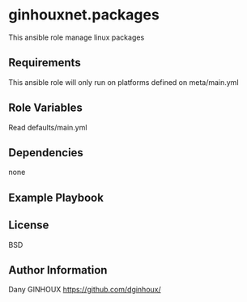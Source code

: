 ginhouxnet.packages
=========

This ansible role manage linux packages


Requirements
------------

This ansible role will only run on platforms defined on meta/main.yml


Role Variables
--------------

Read defaults/main.yml



Dependencies
------------

none


Example Playbook
----------------



License
-------

BSD


Author Information
------------------

Dany GINHOUX 
https://github.com/dginhoux/

